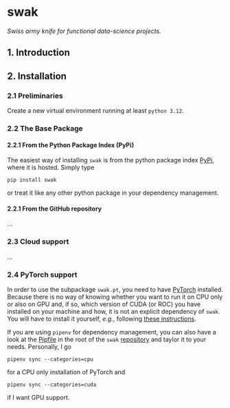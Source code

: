 # swak
_Swiss army knife for functional data-science projects._

## 1. Introduction

## 2. Installation

### 2.1 Preliminaries
Create a new virtual environment running at least `python 3.12`.

### 2.2 The Base Package
#### 2.2.1 From the Python Package Index (PyPi)
The easiest way of installing `swak` is from the python package index
[PyPi](https://pypi.org/project/swak/), where it is hosted. Simply type
```shell
pip install swak
```
or treat it like any other python package in your dependency management.
#### 2.2.1 From the GitHub repository
...

### 2.3 Cloud support
...

### 2.4 PyTorch support
In order to use the subpackage `swak.pt`, you need to have [PyTorch](https://pytorch.org/) installed.
Because there is no way of knowing whether you want to run it on CPU only or also on GPU and, if so,
which version of CUDA (or ROC) you have installed on your machine and how, it is not an explicit
dependency of `swak`. You will have to install it yourself, _e.g._, following
[these instructions](https://pytorch.org/get-started/locally/).

If you are using `pipenv` for dependency management, you can also have a look at the
[Pipfile](https://github.com/yedivanseven/swak/blob/main/Pipfile) in the root of the `swak`
[repository](https://github.com/yedivanseven/swak) and taylor it to your needs. Personally, I go
```shell
pipenv sync --categories=cpu
```
for a CPU only installation of PyTorch and
```shell
pipenv sync --categories=cuda
```
if I want GPU support. 

